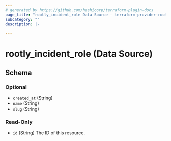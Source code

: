 ```yaml
---
# generated by https://github.com/hashicorp/terraform-plugin-docs
page_title: "rootly_incident_role Data Source - terraform-provider-rootly"
subcategory: ""
description: |-
  
---
```


# rootly_incident_role (Data Source)





<!-- schema generated by tfplugindocs -->
## Schema

### Optional

- `created_at` (String)
- `name` (String)
- `slug` (String)

### Read-Only

- `id` (String) The ID of this resource.


